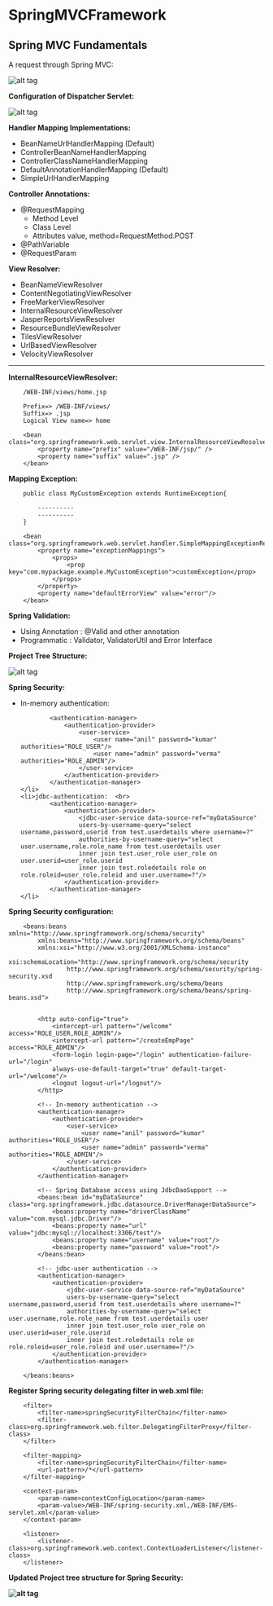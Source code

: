 # SpringMVCFramework

Spring MVC Fundamentals
------------------------
<p> A request through Spring MVC: </p>

![alt tag](https://github.com/sendkumaranil/SpringMVCFramework/blob/master/mvc_control_flow.png)

<b>Configuration of Dispatcher Servlet:</b><br>

![alt tag](https://github.com/sendkumaranil/SpringMVCFramework/blob/master/web.png)

<b>Handler Mapping Implementations:</b><br>
<ul>
	<li>BeanNameUrlHandlerMapping (Default)</li>
	<li>ControllerBeanNameHandlerMapping</li>
	<li>ControllerClassNameHandlerMapping</li>
	<li>DefaultAnnotationHandlerMapping (Default)</li>
	<li>SimpleUrlHandlerMapping</li>
</ul>

<b>Controller Annotations:</b><br>
<ul>
	<li>@RequestMapping
		<ul>
			<li>Method Level</li>
			<li>Class Level</li>
			<li>Attributes value, method=RequestMethod.POST</li>
		</ul>
	</li>
	<li>@PathVariable</li>
	<li>@RequestParam</li>
</ul>

<b>View Resolver:</b><br>
<ul>
	<li>BeanNameViewResolver</li>
	<li>ContentNegotiatingViewResolver</li>
	<li>FreeMarkerViewResolver</li>
	<li>InternalResourceViewResolver</li>
	<li>JasperReportsViewResolver</li>
	<li>ResourceBundleViewResolver</li>
	<li>TilesViewResolver</li>
	<li>UrlBasedViewResolver</li>
	<li>VelocityViewResolver</li>
</ul>
<hr>
<b>InternalResourceViewResolver:</b><br>

		/WEB-INF/views/home.jsp
		
		Prefix=> /WEB-INF/views/
		Suffix=> .jsp
		Logical View name=> home
		
		<bean class="org.springframework.web.servlet.view.InternalResourceViewResolver">
			<property name="prefix" value="/WEB-INF/jsp/" />
			<property name="suffix" value=".jsp" />
		</bean>
		
<b>Mapping Exception:</b><br>

		public class MyCustomException extends RuntimeException{
			
			----------
			----------
		}
		
		<bean class="org.springframework.web.servlet.handler.SimpleMappingExceptionResolver">
			<property name="exceptionMappings">
				<props>
					<prop key="com.mypackage.example.MyCustomException">customException</prop>
				</props>
			</property>
			<property name="defaultErrorView" value="error"/>
		</bean>
		

<b>Spring Validation:</b><br>
<ul>
	<li>Using Annotation : @Valid and other annotation</li>
	<li>Programmatic : Validator, ValidatorUtil and Error Interface</li>
</ul>

<b>Project Tree Structure:</b><br>

![alt tag](https://github.com/sendkumaranil/SpringMVCFramework/blob/master/ProjectExplorer.PNG)

<b>Spring Security:</b>
<ul>
	<li>In-memory authentication: <br>
	
			<authentication-manager>
				<authentication-provider>
					<user-service>
						<user name="anil" password="kumar" authorities="ROLE_USER"/>
						<user name="admin" password="verma" authorities="ROLE_ADMIN"/>
					</user-service>
				</authentication-provider>
			</authentication-manager>	
	</li>
	<li>jdbc-authentication:  <br>
			<authentication-manager>
				<authentication-provider>
					<jdbc-user-service data-source-ref="myDataSource" 
					users-by-username-query="select username,password,userid from test.userdetails where username=?"
					authorities-by-username-query="select user.username,role.role_name from test.userdetails user 
					inner join test.user_role user_role on user.userid=user_role.userid
					inner join test.roledetails role on role.roleid=user_role.roleid and user.username=?"/>
				</authentication-provider>
			</authentication-manager>
	</li>
</ul>

<b>Spring Security configuration:</b><br>
		
		<beans:beans xmlns="http://www.springframework.org/schema/security"
			xmlns:beans="http://www.springframework.org/schema/beans" 
			xmlns:xsi="http://www.w3.org/2001/XMLSchema-instance"
			xsi:schemaLocation="http://www.springframework.org/schema/security 
					http://www.springframework.org/schema/security/spring-security.xsd
					http://www.springframework.org/schema/beans 
					http://www.springframework.org/schema/beans/spring-beans.xsd">
		 
		 
			<http auto-config="true">
				<intercept-url pattern="/welcome" access="ROLE_USER,ROLE_ADMIN"/>
				<intercept-url pattern="/createEmpPage" access="ROLE_ADMIN"/>
				<form-login login-page="/login" authentication-failure-url="/login" 
				always-use-default-target="true" default-target-url="/welcome"/>
				<logout logout-url="/logout"/>
			</http>
			
			<!-- In-memory authentication -->
			<authentication-manager>
				<authentication-provider>
					<user-service>
						<user name="anil" password="kumar" authorities="ROLE_USER"/>
						<user name="admin" password="verma" authorities="ROLE_ADMIN"/>
					</user-service>
				</authentication-provider>
			</authentication-manager>
			
			<!-- Spring Database access using JdbcDaoSupport -->
			<beans:bean id="myDataSource" class="org.springframework.jdbc.datasource.DriverManagerDataSource">
				<beans:property name="driverClassName" value="com.mysql.jdbc.Driver"/>
				<beans:property name="url" value="jdbc:mysql://localhost:3306/test"/>
				<beans:property name="username" value="root"/>
				<beans:property name="password" value="root"/>
			</beans:bean>
			
			<!-- jdbc-user authentication -->
			<authentication-manager>
				<authentication-provider>
					<jdbc-user-service data-source-ref="myDataSource" 
					users-by-username-query="select username,password,userid from test.userdetails where username=?"
					authorities-by-username-query="select user.username,role.role_name from test.userdetails user 
					inner join test.user_role user_role on user.userid=user_role.userid
					inner join test.roledetails role on role.roleid=user_role.roleid and user.username=?"/>
				</authentication-provider>
			</authentication-manager>
	
		</beans:beans>
	
<b>Register Spring security delegating filter in web.xml file:</b><br>

		<filter>
			<filter-name>springSecurityFilterChain</filter-name>
			<filter-class>org.springframework.web.filter.DelegatingFilterProxy</filter-class>
		</filter>
	 
		<filter-mapping>
			<filter-name>springSecurityFilterChain</filter-name>
			<url-pattern>/*</url-pattern>
		</filter-mapping>
		
		<context-param>
			<param-name>contextConfigLocation</param-name>
			<param-value>/WEB-INF/spring-security.xml,/WEB-INF/EMS-servlet.xml</param-value>
		</context-param>
		
		<listener>
			<listener-class>org.springframework.web.context.ContextLoaderListener</listener-class>
		</listener>

<b>Updated Project tree structure for Spring Security:<b><br>

![alt tag](https://github.com/sendkumaranil/SpringMVCFramework/blob/master/Spring_Security_tree_structure.PNG)
